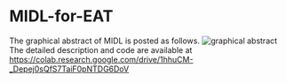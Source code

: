 # MIDL-for-EAT
The graphical abstract of MIDL is posted as follows.
![graphical abstract](https://github.com/kxtang/MIDL-for-EAT/assets/155828780/859d686f-9a5f-4cf2-ba50-79cd50cf14e0)
The detailed description and code are available at https://colab.research.google.com/drive/1hhuCM-_Depej0sQfS7TaiF0pNTDG6DoV
